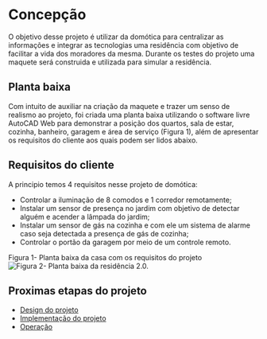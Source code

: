 # Concepção

  O objetivo desse projeto é utilizar da domótica para centralizar as informações e integrar as tecnologias uma residência com objetivo de facilitar a vida dos moradores da mesma. Durante os testes do projeto uma maquete será construida e utilizada para simular a residência.

## Planta baixa

Com intuito de auxiliar na criação da maquete e trazer um senso de realismo ao projeto, foi criada uma planta baixa utilizando o software livre AutoCAD Web para demonstrar a posição dos quartos, sala de estar, cozinha, banheiro, garagem e área de serviço (Figura 1), além de apresentar os requisitos do cliente aos quais podem ser lidos abaixo.


## Requisitos do cliente

A principio temos 4 requisitos nesse projeto de domótica:
* Controlar a iluminação de 8 comodos e 1 corredor remotamente;
* Instalar um sensor de presença no jardim com objetivo de detectar alguém e acender a lâmpada do jardim;
* Instalar um sensor de gás na cozinha e com ele um sistema de alarme caso seja detectada a presença de gás de cozinha;
* Controlar o portão da garagem por meio de um controle remoto.

Figura 1- Planta baixa da casa com os requisitos do projeto
![Figura 2- Planta baixa da residência 2.0.](https://github.com/MarceloZam/Projeto-Integrador-2-IFSC/blob/main/imagens/Maquete%20correta%202.png)

## Proximas etapas do projeto 
* [Design do projeto](https://github.com/MarceloZam/Projeto-Integrador-2-IFSC/blob/main/design.md)
* [Implementação do projeto](https://github.com/MarceloZam/Projeto-Integrador-2-IFSC/blob/main/implementa%C3%A7%C3%A3o.md)
* [Operação](https://youtu.be/z0c--w296pU)
